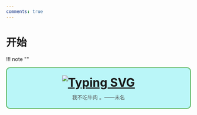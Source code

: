 ```yaml
---
comments: true
---
```

# 开始

!!! note "" 
    <div style="border: 2px solid #4CAF50; border-radius: 10px; padding: 20px; background-color: #baf6f8; text-align: center;">
        <div style="font-size: 32px; font-weight: bold; margin-bottom: 10px;">
            [![Typing SVG](https://readme-typing-svg.demolab.com?font=LXGW+WenKai+Screen+GB+Screen&weight=700&size=27&pause=1000&color=000000&background=FFC18800&center=true&vCenter=true&width=435&lines=%E3%80%8E%e6%88%96%e8%ae%b8%e8%bf%99%e6%98%af%e6%88%91%e6%83%b3%e8%a6%81%e7%9a%84%E3%80%8F)](https://git.io/typing-svg)
        </div>
        <div style="font-size: 14px; color: #555;">
            我不吃牛肉 。——未名
        </div>
    </div>